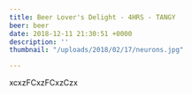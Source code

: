 ```yaml
---
title: Beer Lover's Delight - 4HRS - TANGY
beer: beer
date: 2018-12-11 21:30:51 +0000
description: ''
thumbnail: "/uploads/2018/02/17/neurons.jpg"

---
```

xcxzFCxzFCxzCzx